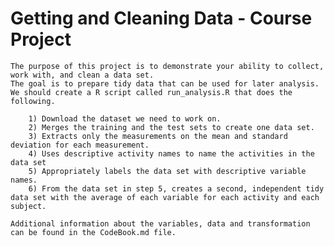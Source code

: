 # Getting and Cleaning Data - Course Project

	The purpose of this project is to demonstrate your ability to collect, work with, and clean a data set. 
	The goal is to prepare tidy data that can be used for later analysis.
	We should create a R script called run_analysis.R that does the following.

		1) Download the dataset we need to work on.
		2) Merges the training and the test sets to create one data set.
		3) Extracts only the measurements on the mean and standard deviation for each measurement.
		4) Uses descriptive activity names to name the activities in the data set
		5) Appropriately labels the data set with descriptive variable names.
		6) From the data set in step 5, creates a second, independent tidy data set with the average of each variable for each activity and each subject.

	Additional information about the variables, data and transformation can be found in the CodeBook.md file.
